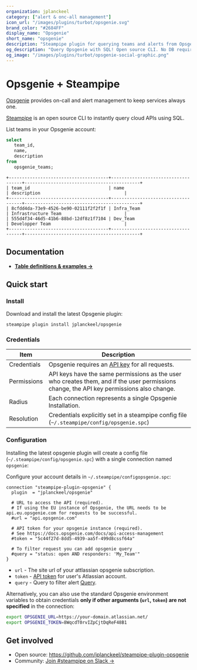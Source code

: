 ```yaml
---
organization: jplanckeel
category: ["alert & onc-all management"]
icon_url: "/images/plugins/turbot/opsgenie.svg"
brand_color: "#2684FF"
display_name: "Opsgenie"
short_name: "opsgenie"
description: "Steampipe plugin for querying teams and alerts from Opsgenie."
og_description: "Query Opsgenie with SQL! Open source CLI. No DB required."
og_image: "/images/plugins/turbot/opsgenie-social-graphic.png"
---
```


# Opsgenie + Steampipe

[Opsgenie](https://www.atlassian.com/software/opsgenie) provides on-call and alert management to keep services always one.

[Steampipe](https://steampipe.io) is an open source CLI to instantly query cloud APIs using SQL.

List teams in your Opsgenie account:

```sql
select
   team_id,
   name,
   description 
from
   opsgenie_teams;
```

```
+--------------------------------------+------------------------------------+--------------------------------------------+
| team_id                              | name                               | description                                |
+--------------------------------------+------------------------------------+--------------------------------------------+
| 8cfdd4da-73e9-4526-be90-02111f2f2f1f | Infra_Team                         | Infrastructure Team                        |
| 555d4f34-46d5-41b6-88bd-12df8z1f7104 | Dev_Team                           | Developper Team                            |
+--------------------------------------+------------------------------------+--------------------------------------------+
```

## Documentation

- **[Table definitions & examples →](/plugins/jplanckeel/opsgenie/tables)**

## Quick start

### Install

Download and install the latest Opsgenie plugin:

```bash
steampipe plugin install jplanckeel/opsgenie
```

### Credentials

| Item        | Description                                                                                                                                                                                           |
| ----------- | ----------------------------------------------------------------------------------------------------------------------------------------------------------------------------------------------------- |
| Credentials | Opsgenie requires an [API key](https://docs.opsgenie.com/docs/api-overview) for all requests.                                                                |
| Permissions | API keys have the same permissions as the user who creates them, and if the user permissions change, the API key permissions also change.                                                         |
| Radius      | Each connection represents a single Opsgenie Installation.                                                                                                                                           |
| Resolution  | Credentials explicitly set in a steampipe config file (`~/.steampipe/config/opsgenie.spc`)<br />|

<!-- | Permissions | Grant the `ReadOnlyAccess` policy to your user or role.                                                                                | -->

### Configuration

Installing the latest opsgenie plugin will create a config file (`~/.steampipe/config/opsgenie.spc`) with a single connection named `opsgenie`:

Configure your account details in `~/.steampipe/configopsgenie.spc`:

```hcl
connection "steampipe-plugin-opsgenie" {
  plugin  = "jplanckeel/opsgenie"

  # URL to access the API (required).
  # If using the EU instance of Opsgenie, the URL needs to be api.eu.opsgenie.com for requests to be successful.
  #url = "api.opsgenie.com"

  # API token for your opsgenie instance (required).
  # See https://docs.opsgenie.com/docs/api-access-management
  #token = "5c44f27d-8dd5-4939-aa5f-499d8cssf64a"

  # To filter request you can add opsgenie query
  #query = "status: open AND responders: 'My_Team'"
}
```

- `url` - The site url of your attlassian opsgenie subscription.
- `token` - [API token](https://id.atlassian.com/manage-profile/security/api-tokens) for user's Atlassian account.
- `query` - Query to filter alert [Query](https://support.atlassian.com/opsgenie/docs/search-queries-for-alerts/).

Alternatively, you can also use the standard Opsgenie environment variables to obtain credentials **only if other arguments (`url`, `token`) are not specified** in the connection:

```sh
export OPSGENIE_URL=https://your-domain.atlassian.net/
export OPSGENIE_TOKEN=8WqcdT0rvIZpCjtDqReF48B1
```

## Get involved

- Open source: https://github.com/jplanckeel/steampipe-plugin-opsgenie
- Community: [Join #steampipe on Slack →](https://turbot.com/community/join)
